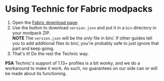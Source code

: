 # Using Technic for Fabric modpacks

1. Open the [Fabric download page](https://fabricmc.net/use/).
2. Use the button to download `version.json` and put it in a `bin`
   directory in your modpack ZIP.  
   **NOTE** The `version.json` will be the *only* file in bin/. If
   other guides tell you to add additional files to bin/, you're
   probably safe to just ignore that part and keep going.
3. That's it\! Do the rest the Technic way.

**PSA** Technic's support of 1.13+ profiles is a bit wonky, and we do a
workaround to make it work. As such, no guarantees on our side can or
will be made about its functioning.
